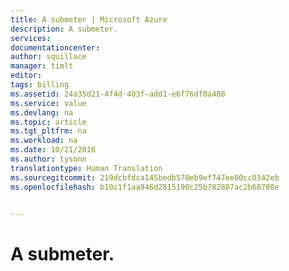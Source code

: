 ```yaml
---
title: A submeter | Microsoft Azure
description: A submeter.
services: 
documentationcenter: 
author: squillace
manager: timlt
editor: 
tags: billing
ms.assetid: 24a35d21-4f4d-403f-add1-e6f76df0a488
ms.service: value
ms.devlang: na
ms.topic: article
ms.tgt_pltfrm: na
ms.workload: na
ms.date: 10/21/2016
ms.author: tysonn
translationtype: Human Translation
ms.sourcegitcommit: 219dcbfdca145bedb570eb9ef747ee00cc0342eb
ms.openlocfilehash: b10c1f1aa946d2815190c25b782807ac2b68780e


---
```

# <a name="to-be-submitted"></a>A submeter.



<!--HONumber=Nov16_HO2-->


